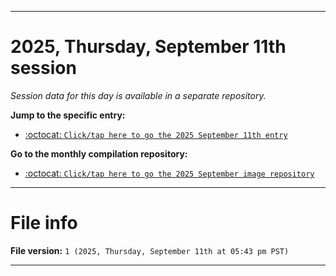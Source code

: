 
***

# 2025, Thursday, September 11th session

_Session data for this day is available in a separate repository._

**Jump to the specific entry:**

- [:octocat: `Click/tap here to go the 2025 September 11th entry`](https://github.com/seanpm2001/SeansLifeArchive_Images_MotorWorld_CarFactory_Y2025_V9/tree/SeansLifeArchive_Images_MotorWorld_CarFactory_Y2025_V9_Main-dev/2025/09_September/11/)

**Go to the monthly compilation repository:**

- [:octocat: `Click/tap here to go the 2025 September image repository`](https://github.com/seanpm2001/SeansLifeArchive_Images_MotorWorld_CarFactory_Y2025_V9/)

***

# File info

**File version:** `1 (2025, Thursday, September 11th at 05:43 pm PST)`

***
